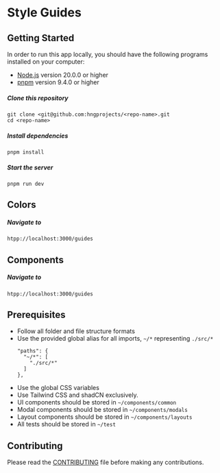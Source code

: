 # Style Guides

## Getting Started
In order to run this app locally, you should have the following programs installed on your computer:

- [Node.js](https://nodejs.org/) version 20.0.0 or higher
- [pnpm](https://yarnpkg.com/) version 9.4.0 or higher

##### Clone this repository

```
git clone <git@github.com:hngprojects/<repo-name>.git
cd <repo-name>
```

##### Install dependencies

```
pnpm install
```

##### Start the server

```
pnpm run dev
```

## Colors

##### Navigate to 
```
htpp://localhost:3000/guides
```

## Components
##### Navigate to 
```
htpp://localhost:3000/guides
```

## Prerequisites
- Follow all folder and file structure formats
- Use the provided global alias for all imports, `~/*` representing `./src/*`
    ```
    "paths": {
      "~/*": [
        "./src/*"
      ]
    },
    ```
- Use the global CSS variables
- Use Tailwind CSS and shadCN exclusively.
- UI components should be stored in `~/components/common`
- Modal components should be stored in `~/components/modals`
- Layout components should be stored in `~/components/layouts`
- All tests should be stored in `~/test`

## Contributing

Please read the [CONTRIBUTING](CONTRIBUTING.md) file before making any contributions.